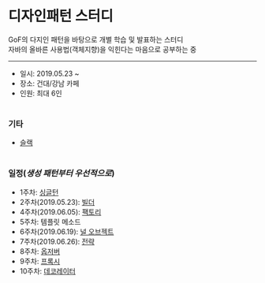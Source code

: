 디자인패턴 스터디
===========
GoF의 다지인 패턴을 바탕으로 개별 학습 및 발표하는 스터디  
자바의 올바른 사용법(객체지향)을 익힌다는 마음으로 공부하는 중
- - - - - -
* 일시: 2019.05.23 ~
* 장소: 건대/강남 카페
* 인원: 최대 6인
</br></br>

### 기타
* [슬랙](https://designpattenstudy.slack.com)
</br></br>

### 일정(*생성 패턴부터 우선적으로*)
* 1주차: [싱글턴](https://github.com/nara1030/DesignPattern/blob/master/study/week1_Singleton/week_1.md)
* 2주차(2019.05.23): [빌더](https://github.com/nara1030/DesignPattern/blob/master/study/week2_Builder/week_2.md)
* 4주차(2019.06.05): [팩토리](https://github.com/nara1030/DesignPattern/blob/master/study/week4_Factory/week_4.md)
* 5주차: 템플릿 메소드
* 6주차(2019.06.19): [널 오브젝트](https://github.com/nara1030/DesignPattern/blob/master/study/week6_NullObject/week_6.md)
* 7주차(2019.06.26): [전략](https://github.com/nara1030/DesignPattern/blob/master/study/week7_Strategy/week_7.md)
* 8주차: [옵저버](https://github.com/nara1030/DesignPattern/blob/master/study/week8_Observer/week_8.md)
* 9주차: [프록시]()
* 10주차: [데코레이터]()